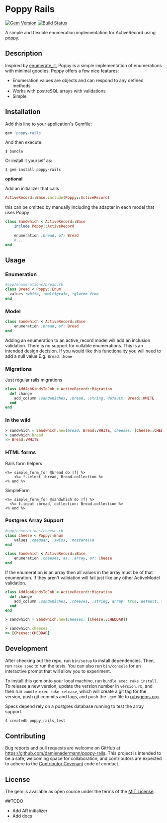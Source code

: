 # Poppy Rails

[![Gem Version](https://badge.fury.io/rb/poppy-rails.svg)](http://rubygems.org/gems/poppy)
[![Build Status](https://travis-ci.org/damienadermann/poppy-rails.svg?branch=master)](http://travis-ci.org/damienadermann/poppy-rails)

A simple and flexible enumeration implementation for ActiveRecord using [poppy](https://github.com/damienadermann/poppy).

## Description

Inspired by [enumerate_it](https://github.com/cassiomarques/enumerate_it), Poppy is a simple implementation of enumerations with minimal goodies. Poppy offers a few nice features:

- Enumeration values are objects and can respond to any defined methods
- Works with postreSQL arrays with validations
- Simple

## Installation

Add this line to your application's Gemfile:

```ruby
gem 'poppy-rails'
```

And then execute:

    $ bundle

Or install it yourself as:

    $ gem install poppy-rails

**optional**

Add an initializer that calls

```ruby
ActiveRecord::Base.include(Poppy::ActiveRecord)
``` 

this can be omitted by manually including the adapter in each model that uses Poppy

```ruby
class Sandwhich < ActiveRecord::Base
	include Poppy::ActiveRecord
	
	enumeration :bread, of: Bread
	#...
end
```


## Usage

### Enumeration

```ruby
#app/enumerations/bread.rb
class Bread < Poppy::Enum
  values :white, :multigrain, :gluten_free
end

```


### Model
```ruby
class Sandwhich < ActiveRecord::Base
	enumeration :bread, of: Bread
end
```
Adding an enumeration to an active_record model will add an inclusion validation. There is no support for nullable enumerations. This is an intended design decision. If you would like this functionality you will need to add a null value
E.g. ` Bread::None `

### Migrations

Just regular rails migrations

```ruby
class AddJobKindsToJob < ActiveRecord::Migration
  def change
    add_column :sandwhiches, :bread, :string, default: Bread::WHITE
  end
end
```

### In the wild

```ruby
> sandwhich = Sandwhich.new(bread: Bread::WHITE, cheeses: [Cheese::CHEDDAR])
> sandwhich.bread
=> Bread::WHITE
```

### HTML forms

Rails form helpers

```erb
<%= simple_form_for @bread do |f| %>
	<%= f.select :bread, Bread.collection %>
<% end %>
```

SimpleForm

```erb
<%= simple_form_for @sandwhich do |f| %>
  <%= f.input :bread, collection: Bread.collection %>
<% end %>
```


### Postgres Array Support


```ruby
#app/enuerations/cheese.rb
class Cheese < Poppy::Enum
	values :cheddar, :swiss, :mozzarella
end
```

```ruby
class Sandwhich < ActiveRecord::Base
	enumeration :cheeses, as: :array, of: Cheese
end
```

If the enumeration is an array then all values in the array must be of that enumeration. If they aren't validation will fail just like any other ActiveModel validation.

```ruby
class AddJobKindsToJob < ActiveRecord::Migration
  def change
    add_column :sandwhiches, :cheeses, :string, array: true, default: []
  end
end
```


```ruby
> sandwhich = Sandwhich.new(cheeses: [Cheese::CHEDDAR])

> sandwhich.cheeses
=> [Cheese::CHEDDAR]
```


## Development

After checking out the repo, run `bin/setup` to install dependencies. Then, run `rake spec` to run the tests. You can also run `bin/console` for an interactive prompt that will allow you to experiment.

To install this gem onto your local machine, run `bundle exec rake install`. To release a new version, update the version number in `version.rb`, and then run `bundle exec rake release`, which will create a git tag for the version, push git commits and tags, and push the `.gem` file to [rubygems.org](https://rubygems.org).

Specs depend rely on a postgres database running to test the array support.

```bash
$ createdb poppy_rails_test
```

## Contributing

Bug reports and pull requests are welcome on GitHub at https://github.com/damienadermann/poppy-rails. This project is intended to be a safe, welcoming space for collaboration, and contributors are expected to adhere to the [Contributor Covenant](contributor-covenant.org) code of conduct.


## License

The gem is available as open source under the terms of the [MIT License](http://opensource.org/licenses/MIT).


##TODO
- Add AR initializer
- Add docs

